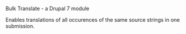 Bulk Translate - a Drupal 7 module

Enables translations of all occurences of the same source strings in one submission.
